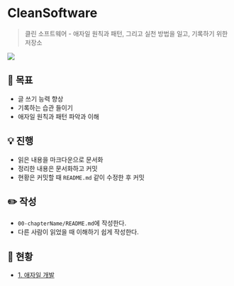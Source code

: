 # CleanSoftware
> 클린 소프트웨어 - 애자일 원칙과 패턴, 그리고 실천 방법을 일고, 기록하기 위한 저장소 

![](https://image.yes24.com/goods/39497990/XL)

## 🥅 목표
- 글 쓰기 능력 향상
- 기록하는 습관 들이기
- 애자일 원칙과 패턴 파악과 이해

## 💡 진행
- 읽은 내용을 마크다운으로 문서화
- 정리한 내용은 문서화하고 커밋
- 현황은 커밋할 때 `README.md` 같이 수정한 후 커밋

## ✏️ 작성
- `00-chapterName/README.md`에 작성한다.
- 다른 사람이 읽었을 때 이해하기 쉽게 작성한다.

## 📖 현황
- [1. 애자일 개발](Chapter01/README.md)